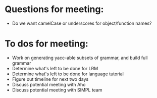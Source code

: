 # Questions for meeting:

* Do we want camelCase or underscores for object/function names?

# To dos for meeting:

* Work on generating yacc-able subsets of grammar, and build full grammar
* Determine what's left to be done for LRM
* Determine what's left to be done for language tutorial
* Figure out timeline for next two days
* Discuss potential meeting with Aho
* Discuss potential meeting with SIMPL team 
